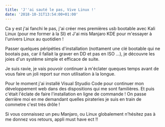 ```yaml
---
title: 'J''ai sauté le pas, Vive Linux !'
date: '2018-10-31T13:54:00+01:00'
---
```

Ca y est j'ai fanchi le pas, j'ai créer mes premières usb bootable avec Kali Linux (pour me former à la SI) et J'ai mis Manjaro KDE pour m'essayer à l'univers Linux au quotidien !

Passer quelques péripéties d'installation (nottament une clé bootable qui ne bootais pas, car il fallait la graver en DD et pas en ISO ...), je découvre les joies d'un système simple et efficace de suite.

Je suis ravie, je vais pouvoir continuer à m'éclater queques temps avant de vous faire un joli report sur mon utilisation à la longue.

Pour le moment j'ai installé Visual Styudio Code pour continuer mon développement web dans des dispositions qui me sont familières. Et puis c'était l'éclate de faire l'installation en ligne de commande ! On passe derrière moi en me demandant quelles pirateries je suis en train de commetre c'est très drôle !

Si vous connaissez un peu Manjaro, ou Linux globalement n'hésitez pas à me donnez vos retours, appli must have ect !!
